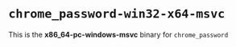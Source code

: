 # `chrome_password-win32-x64-msvc`

This is the **x86_64-pc-windows-msvc** binary for `chrome_password`
